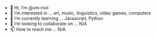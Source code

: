 - 👋 Hi, I’m @vm-rivii
- 👀 I’m interested in ... art, music, linguistics, video games, computers
- 🌱 I’m currently learning ... Javascript, Python
- 💞️ I’m looking to collaborate on ... N/A
- 📫 How to reach me ... N/A

<!---
vm-rivii/vm-rivii is a ✨ special ✨ repository because its `README.md` (this file) appears on your GitHub profile.
You can click the Preview link to take a look at your changes.
--->
